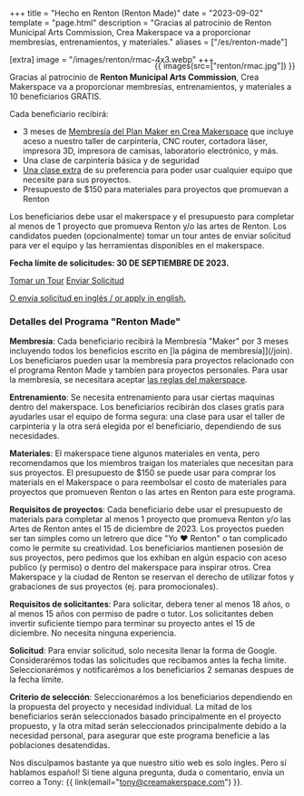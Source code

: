 +++
title = "Hecho en Renton (Renton Made)"
date = "2023-09-02"
template = "page.html"
description = "Gracias al patrocinio de Renton Municipal Arts Commission, Crea Makerspace va a proporcionar membresías, entrenamientos, y materiales."
aliases = ["/es/renton-made"]

[extra]
image = "/images/renton/rmac-4x3.webp"
+++


<div class="is-size-4">

<div class="container" style="max-width:300px; margin-top: -20px; float:right;">
{{ images(src=["renton/rmac.jpg"]) }}
</div>

Gracias al patrocinio de **Renton Municipal Arts Commission**, Crea Makerspace va a proporcionar membresías, entrenamientos, y materiales a 10 beneficiarios GRATIS.

Cada beneficiario recibirá:

- 3 meses de [Membresía del Plan Maker en Crea Makerspace](/join) que incluye aceso a nuestro taller de carpintería, CNC router, cortadora láser, impresora 3D, impresora de camisas, laboratorio electrónico, y más.
- Una clase de carpintería básica y de seguridad
- [Una clase extra](https://bookwhen.com/creamakerspace) de su preferencia para poder usar cualquier equipo que necesite para sus proyectos.
- Presupuesto de $150 para materiales para proyectos que promuevan a Renton

Los beneficiarios debe usar el makerspace y el presupuesto para completar al menos de 1 proyecto que promueva Renton y/o las artes de Renton. Los candidatos pueden (opcionalmente) tomar un tour antes de enviar solicitud para ver el equipo y las herramientas disponibles en el makerspace.

**Fecha límite de solicitudes: 30 DE SEPTIEMBRE DE 2023.**



</div>

<a href="https://calendly.com/CreaMakerspace/meet" class="button ís-light is-large mt-6">Tomar un Tour</a>
<a href="https://docs.google.com/forms/d/e/1FAIpQLSd9pU4vFjEybX-aAr-vpN1Wf8-QC7oqJ6KkQsvZWB6vedS3Aw/viewform?hl=es-419" class="button is-primary is-large mt-6">Enviar Solicitud</a>

<div class="is-size-7">

[O envia solicitud en inglés / or apply in english.](/renton-made)

</div>

### Detalles del Programa "Renton Made"

**Membresía**: Cada beneficiario recibirá la Membresía "Maker" por 3 meses incluyendo todos los beneficios escrito en [la página de membresía]](/join). Los beneficiaros pueden usar la membresía para proyectos relacionado con el programa Renton Made y tambíen para proyectos personales. Para usar la membresía, se necesitara aceptar [las reglas del makerspace](/policies).

**Entrenamiento**: Se necesita entrenamiento para usar ciertas maquinas dentro del makerspace. Los beneficiarios recibirán dos clases gratis para ayudarles usar el equipo de forma segura: una clase para usar el taller de carpintería y la otra será elegida por el beneficiario, dependiendo de sus necesidades.

**Materiales**: El makerspace tiene algunos materiales en venta, pero recomendamos que los miembros traigan los materiales que necesitan para sus proyectos. El presupuesto de $150 se puede usar para comprar los materials en el Makerspace o para reembolsar el costo de materiales para proyectos que promueven Renton o las artes en Renton para este programa.

**Requisitos de proyectos**: Cada beneficiario debe usar el presupuesto de materials para completar al menos 1 proyecto que promueva Renton y/o las Artes de Renton antes el 15 de diciembre de 2023. Los proyectos pueden ser tan simples como un letrero que dice "Yo ❤️ Renton" o tan complicado como le permite su creatividad. Los beneficiarios mantienen posesión de sus proyectos, pero pedimos que los exhiban en algún espacio con aceso publico (y permiso) o dentro del makerspace para inspirar otros. Crea Makerspace y la ciudad de Renton se reservan el derecho de utilizar fotos y grabaciones de sus proyectos (ej. para promocionales).

**Requisitos de solicitantes**: Para solicitar, debera tener al menos 18 años, o al menos 15 años con permiso de padre o tutor. Los solicitantes deben invertir suficiente tiempo para terminar su proyecto antes el 15 de diciembre. No necesita ninguna experiencia.

**Solicitud**: Para enviar solicitud, solo necesita llenar la forma de Google. Considerarémos todas las solicitudes que recibamos antes la fecha límite. Seleccionarémos y notificarémos a los beneficiarios 2 semanas despues de la fecha límite.

**Criterio de selección**: Seleccionarémos a los beneficiarios dependiendo en la propuesta del proyecto y necesidad individual. La mitad de los beneficiarios serán seleccionados basado principalmente en el proyecto propuesto, y la otra mitad serán seleccionados principalmente debido a la necesidad personal, para asegurar que este programa beneficie a las poblaciones desatendidas.

Nos disculpamos bastante ya que nuestro sitio web es solo íngles. Pero sí hablamos español! Si tiene alguna pregunta, duda o comentario, envia un correo a Tony: {{ link(email="tony@creamakerspace.com") }}.
